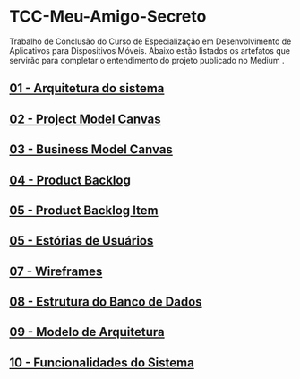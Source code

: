 # TCC-Meu-Amigo-Secreto
Trabalho de Conclusão do Curso de Especialização em Desenvolvimento de Aplicativos para Dispositivos Móveis.
Abaixo estão listados os artefatos que servirão para completar o entendimento do projeto publicado no <a ref="https://medium.com/p/56d6a1d5fed3"> Medium </a>.

## [01 - Arquitetura do sistema](estrutura-banco-dados.md)

## [02 - Project Model Canvas](project-model-canvas.md)

## [03 - Business Model Canvas](business-model-canvas.md)

## [04 - Product Backlog](product-backlog.md)

## [05 - Product Backlog Item](product-backlog-item.md)

## [05 - Estórias de Usuários](estorias-usuarios.md)

## [07 - Wireframes](wireframes.md)

## [08 - Estrutura do Banco de Dados](estrutura-banco-dados.md)

## [09 - Modelo de Arquitetura](arquitetura.md)

## [10 - Funcionalidades do Sistema](funcionalidades-aplicacao.md)
